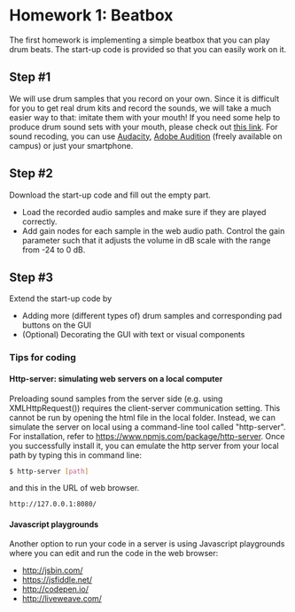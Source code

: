 # Homework 1: Beatbox
The first homework is implementing a simple beatbox that you can play drum beats. The start-up code is provided so that you can easily work on it. 

## Step #1 
We will use drum samples that you record on your own. Since it is difficult for you to get real drum kits and record the sounds, we will take a much easier way to that: imitate them with your mouth! If you need some help to produce drum sound sets with your mouth, please check out [this link](https://www.youtube.com/watch?v=B6-45rswo0o). For sound recoding, you can use [Audacity](http://www.audacityteam.org/), [Adobe Audition](http://www.adobe.com/kr/products/audition.html) (freely available on campus) or just your smartphone. 

## Step #2
Download the start-up code and fill out the empty part. 
- Load the recorded audio samples and make sure if they are played correctly.  
- Add gain nodes for each sample in the web audio path. Control the gain parameter such that it adjusts the volume in dB scale with the range from -24 to 0 dB. 

## Step #3
Extend the start-up code by 
- Adding more (different types of) drum samples and corresponding pad buttons on the GUI
- (Optional) Decorating the GUI with text or visual components 


### Tips for coding

#### Http-server: simulating web servers on a local computer

Preloading sound samples from the server side (e.g. using XMLHttpRequest()) requires the client-server communication setting. This cannot be run by opening the html file in the local folder. Instead, we can simulate the server on local using a command-line tool called "http-server". For installation, refer to https://www.npmjs.com/package/http-server. Once you successfully install it, you can emulate the http server from your local path by typing this in command line:
```sh
$ http-server [path]
```
and this in the URL of web browser.
```sh
http://127.0.0.1:8080/ 
```
#### Javascript playgrounds 
Another option to run your code in a server is using Javascript playgrounds where you can edit and run the code in the web browser:
- http://jsbin.com/
- https://jsfiddle.net/
- http://codepen.io/
- http://liveweave.com/
